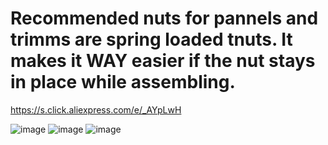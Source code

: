 # Recommended nuts for pannels and trimms are spring loaded tnuts. It makes it WAY easier if the nut stays in place while assembling.

https://s.click.aliexpress.com/e/_AYpLwH

![image](https://user-images.githubusercontent.com/37383368/149264322-dcfba66f-5d84-451f-9ee9-c637b88da542.png)
![image](https://user-images.githubusercontent.com/37383368/149264357-74865603-1026-427a-a569-4a39ef956b8e.png)
![image](https://user-images.githubusercontent.com/37383368/153760575-784b716e-d046-4b18-8f51-db0cc9d5d3dd.png)

